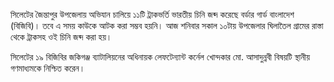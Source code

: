 সিলেটের জৈন্তাপুর উপজেলায় অভিযান চালিয়ে ১১টি ট্রাকভর্তি ভারতীয় চিনি জব্দ করেছে বর্ডার গার্ড বাংলাদেশ (বিজিবি)। তবে এ সময় কাউকে আটক করা সম্ভব হয়নি। আজ শনিবার সকাল ১০টায় উপজেলার ঘিলাতৈল গ্রামের রাস্তা থেকে ট্রাকসহ ওই চিনি জব্দ করা হয়।

সিলেটের ১৯ বিজিবির জকিগঞ্জ ব্যাটালিয়নের অধিনায়ক লেফটেন্যান্ট কর্নেল খোন্দকার মো. আসাদুন্নবী বিষয়টি স্থানীয় গণমাধ্যমকে নিশ্চিত করেন।
